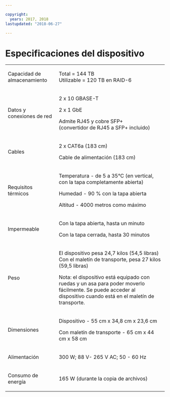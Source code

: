 ```yaml
---

copyright:
  years: 2017, 2018
lastupdated: "2018-06-27"

---
```



# Especificaciones del dispositivo

<table role="presentation">
        <colgroup>
          <col/>
          <col/>
        </colgroup>
          <tr>
            <td><p>Capacidad de almacenamiento</p></td>
            <td>
              <p>Total = 144 TB<br/>Utilizable = 120 TB en RAID-6</p>
            </td>
          </tr>
          <tr>
            <td><p>Datos y conexiones de red</p></td>
            <td>
              <p>2 x 10 GBASE-T</p>
              <p>2 x 1 GbE</p>
              <p>Admite RJ45 y cobre SFP+ <br/> (convertidor de RJ45 a SFP+ incluido)</p>
            </td>
          </tr>
          <tr>
            <td><p>Cables</p></td>
            <td>
              <p>2 x CAT6a (183 cm)</p>
              <p>Cable de alimentación (183 cm)</p>
            </td>
          </tr>
          <tr>
            <td><p>Requisitos térmicos</p></td>
            <td>
              <p>Temperatura - de 5 a 35°C (en vertical, con la tapa completamente abierta)</p>
              <p>Humedad - 90 % con la tapa abierta</p>
              <p>Altitud - 4000 metros como máximo</p>
            </td>
          </tr>
          <tr>
            <td><p>Impermeable</p></td>
            <td>
              <p>Con la tapa abierta, hasta un minuto</p>
              <p>Con la tapa cerrada, hasta 30 minutos</p>
            </td>
          </tr>
          <tr>
            <td><p>Peso</p></td>
            <td>
              <p>El dispositivo pesa 24,7 kilos (54,5 libras)<br/>Con el maletín de transporte, pesa 27 kilos (59,5 libras)</p>
              <p>Nota: el dispositivo está equipado con ruedas y un asa para poder moverlo fácilmente. Se puede acceder al dispositivo cuando está en el maletín de transporte.</p>
            </td>
          </tr>
          <tr>
            <td><p>Dimensiones</p></td>
            <td>
              <p>Dispositivo - 55 cm x 34,8 cm x 23,6 cm</p>
              <p>Con maletín de transporte - 65 cm x 44 cm x 58 cm</p>
            </td>
          </tr>
          <tr>
            <td><p>Alimentación</p></td>
            <td>
              <p>300 W; 88 V- 265 V AC; 50 - 60 Hz</p>
            </td>
          </tr>
          <tr>
            <td><p>Consumo de energía</p></td>
            <td>
              <p>165 W (durante la copia de archivos)</p>
            </td>
          </tr>
</table>
